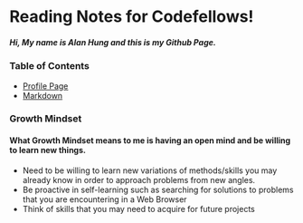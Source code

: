 # Reading Notes for Codefellows!
##### Hi, My name is Alan Hung and this is my Github Page.

### **Table of Contents**
* [Profile Page](https://github.com/AlanYHung)
* [Markdown](markdown.md)



### Growth Mindset

#### What Growth Mindset means to me is having an open mind and be willing to learn new things.
* Need to be willing to learn new variations of methods/skills you may already know in order to approach problems from new angles.
* Be proactive in self-learning such as searching for solutions to problems that you are encountering in a Web Browser
* Think of skills that you may need to acquire for future projects
